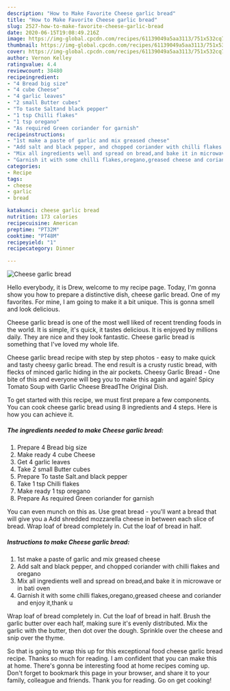 ```yaml
---
description: "How to Make Favorite Cheese garlic bread"
title: "How to Make Favorite Cheese garlic bread"
slug: 2527-how-to-make-favorite-cheese-garlic-bread
date: 2020-06-15T19:08:49.216Z
image: https://img-global.cpcdn.com/recipes/61139049a5aa3113/751x532cq70/cheese-garlic-bread-recipe-main-photo.jpg
thumbnail: https://img-global.cpcdn.com/recipes/61139049a5aa3113/751x532cq70/cheese-garlic-bread-recipe-main-photo.jpg
cover: https://img-global.cpcdn.com/recipes/61139049a5aa3113/751x532cq70/cheese-garlic-bread-recipe-main-photo.jpg
author: Vernon Kelley
ratingvalue: 4.4
reviewcount: 38480
recipeingredient:
- "4 Bread big size"
- "4 cube Cheese"
- "4 garlic leaves"
- "2 small Butter cubes"
- "To taste Saltand black pepper"
- "1 tsp Chilli flakes"
- "1 tsp oregano"
- "As required Green coriander for garnish"
recipeinstructions:
- "1st make a paste of garlic and mix greased cheese"
- "Add salt and black pepper, and chopped coriander with chilli flakes and oregano"
- "Mix all ingredients well and spread on bread,and bake it in microwave or in bati oven"
- "Garnish it with some chilli flakes,oregano,greased cheese and coriander and enjoy it,thank u"
categories:
- Recipe
tags:
- cheese
- garlic
- bread

katakunci: cheese garlic bread 
nutrition: 173 calories
recipecuisine: American
preptime: "PT32M"
cooktime: "PT48M"
recipeyield: "1"
recipecategory: Dinner

---
```



![Cheese garlic bread](https://img-global.cpcdn.com/recipes/61139049a5aa3113/751x532cq70/cheese-garlic-bread-recipe-main-photo.jpg)

Hello everybody, it is Drew, welcome to my recipe page. Today, I'm gonna show you how to prepare a distinctive dish, cheese garlic bread. One of my favorites. For mine, I am going to make it a bit unique. This is gonna smell and look delicious.

Cheese garlic bread is one of the most well liked of recent trending foods in the world. It is simple, it's quick, it tastes delicious. It is enjoyed by millions daily. They are nice and they look fantastic. Cheese garlic bread is something that I've loved my whole life.

Cheese garlic bread recipe with step by step photos - easy to make quick and tasty cheesy garlic bread. The end result is a crusty rustic bread, with flecks of minced garlic hiding in the air pockets. Cheesy Garlic Bread - One bite of this and everyone will beg you to make this again and again! Spicy Tomato Soup with Garlic Cheese BreadThe Original Dish.


To get started with this recipe, we must first prepare a few components. You can cook cheese garlic bread using 8 ingredients and 4 steps. Here is how you can achieve it.

<!--inarticleads1-->

##### The ingredients needed to make Cheese garlic bread:

1. Prepare 4 Bread big size
1. Make ready 4 cube Cheese
1. Get 4 garlic leaves
1. Take 2 small Butter cubes
1. Prepare To taste Salt.and black pepper
1. Take 1 tsp Chilli flakes
1. Make ready 1 tsp oregano
1. Prepare As required Green coriander for garnish


You can even munch on this as. Use great bread - you&#39;ll want a bread that will give you a Add shredded mozzarella cheese in between each slice of bread. Wrap loaf of bread completely in. Cut the loaf of bread in half. 

<!--inarticleads2-->

##### Instructions to make Cheese garlic bread:

1. 1st make a paste of garlic and mix greased cheese
1. Add salt and black pepper, and chopped coriander with chilli flakes and oregano
1. Mix all ingredients well and spread on bread,and bake it in microwave or in bati oven
1. Garnish it with some chilli flakes,oregano,greased cheese and coriander and enjoy it,thank u


Wrap loaf of bread completely in. Cut the loaf of bread in half. Brush the garlic butter over each half, making sure it&#39;s evenly distributed. Mix the garlic with the butter, then dot over the dough. Sprinkle over the cheese and snip over the thyme. 

So that is going to wrap this up for this exceptional food cheese garlic bread recipe. Thanks so much for reading. I am confident that you can make this at home. There's gonna be interesting food at home recipes coming up. Don't forget to bookmark this page in your browser, and share it to your family, colleague and friends. Thank you for reading. Go on get cooking!
